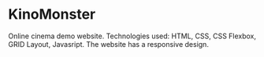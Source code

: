 # KinoMonster
Online cinema demo website.
Technologies used: HTML, CSS, CSS Flexbox, GRID Layout, Javasript. The website has a responsive design.
